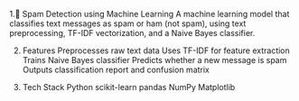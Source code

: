 1.📧 Spam Detection using Machine Learning
A machine learning model that classifies text messages as spam or ham (not spam), using text preprocessing, TF-IDF vectorization, and a Naive Bayes classifier.

2. Features
Preprocesses raw text data
Uses TF-IDF for feature extraction
Trains Naive Bayes classifier
Predicts whether a new message is spam
Outputs classification report and confusion matrix

3. Tech Stack
Python
scikit-learn
pandas
NumPy
Matplotlib
